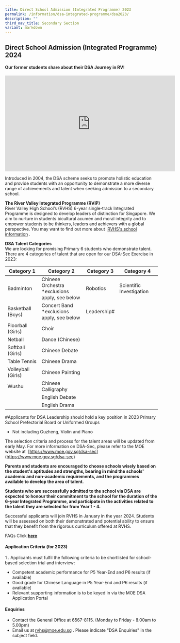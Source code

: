 ```yaml
---
title: Direct School Admission (Integrated Programme) 2023
permalink: /information/dsa-integrated-programme/dsa2023/
description: ""
third_nav_title: Secondary Section
variant: markdown
---
```

## Direct School Admission (Integrated Programme) 2024

#### Our former students share about their DSA Journey in RV!

<iframe width="560" height="315" src="https://www.youtube.com/embed/4vca6BI44wY" title="DSA" frameborder="0" allow="accelerometer; autoplay; clipboard-write; encrypted-media; gyroscope; picture-in-picture" allowfullscreen=""></iframe>

Introduced in 2004, the DSA scheme seeks to promote holistic education and provide students with an opportunity to demonstrate a more diverse range of achievements and talent when seeking admission to a secondary school.

**The River Valley Integrated Programme (RVIP)**<br>
River Valley High School’s (RVHS) 6-year single-track Integrated Programme is designed to develop leaders of distinction for Singapore. We aim to nurture in students bicultural acumen and moral integrity and to empower students to be thinkers, leaders and achievers with a global perspective. You may want to find out more about&nbsp;&nbsp;[RVHS's school information](/about-rv/awcei/)&nbsp;.

**DSA Talent Categories**<br>
We are looking for promising Primary 6 students who demonstrate talent. There are 4 categories of talent that are open for our DSA-Sec Exercise in 2023:



| Category 1 | Category 2 | Category 3 | Category 4 |
| -------- | -------- | -------- | -------- |
| Badminton     | Chinese Orchestra <br>*exclusions apply, see below     | Robotics     | Scientific Investigation |
| Basketball (Boys) | Concert Band <br>*exclusions apply, see below | Leadership# |  |
| Floorball (Girls)     | Choir   |      |   |
| Netball    | Dance (Chinese)   |      |   |
| Softball (Girls)    | Chinese Debate  |      |   |
| Table Tennis    | Chinese Drama |      |   |
| Volleyball (Girls)   | Chinese Painting |      |   |
| Wushu  | Chinese Calligraphy |      |   |
|   | English Debate |      |   |
|   | English Drama |      |   |

#Applicants for DSA Leadership should hold a key position in 2023 Primary School Prefectorial Board or Uniformed Groups

* Not including Guzheng, Violin and Piano

The selection criteria and process for the talent areas will be updated from early May. For more information on DSA-Sec, please refer to the MOE website at  &nbsp;[https://www.moe.gov.sg/dsa-sec](https://www.moe.gov.sg/dsa-sec)

**Parents and students are encouraged to choose schools wisely based on the student's aptitudes and strengths, bearing in mind the schools' academic and non-academic requirements, and the programmes available to develop the area of talent.**&nbsp;

**Students who are successfully admitted to the school via DSA are expected to honour their commitment to the school for the duration of the 6-year Integrated Programme, and participate in the activities related to the talent they are selected for from Year 1 - 4.**&nbsp;

Successful applicants will join RVHS in January in the year 2024. Students will be assessed on both their demonstrated and potential ability to ensure that they benefit from the rigorous curriculum offered at RVHS.

FAQs Click&nbsp;**[here](/information/faqs/)**

#### Application Criteria (for 2023)

1 \.  Applicants must fulfil the following criteria to be shortlisted for school-based selection trial and interview:

*   Competent academic performance&nbsp;for&nbsp;P5 Year-End and P6 results (if available)&nbsp;
*   Good grade for Chinese Language in P5 Year-End and P6 results (if available)
*   Relevant supporting information&nbsp;is to be keyed in via the MOE DSA Application Portal

#### Enquiries

*   Contact the General Office at 6567-8115. (Monday to Friday - 8.00am to 5.00pm)
*   Email us at&nbsp;[rvhs@moe.edu.sg](mailto:rvhs@moe.edu.sg)&nbsp;. Please indicate "DSA Enquiries" in the subject field.